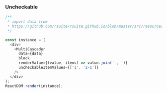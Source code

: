 ### Uncheckable

<!--start-code-->

```js
/**
 * import data from
 * https://github.com/rsuite/rsuite.github.io/blob/master/src/resources/data/province-simplified.js
 */

const instance = (
  <div>
    <MultiCascader
      data={data}
      block
      renderValue={(value, items) => value.join(' , ')}
      uncheckableItemValues={['1', '2-1']}
    />
  </div>
);
ReactDOM.render(instance);
```

<!--end-code-->
